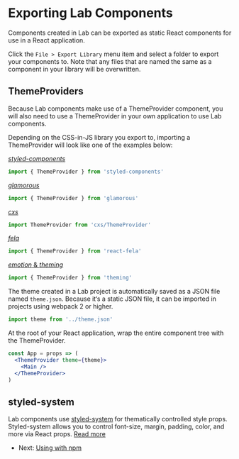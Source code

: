 
# Exporting Lab Components

Components created in Lab can be exported as static React components for use in a React application.

Click the `File > Export Library` menu item and select a folder to export your components to. Note that any files that are named the same as a component in your library will be overwritten.

## ThemeProviders

Because Lab components make use of a ThemeProvider component, you will also need to use a ThemeProvider in your own application to use Lab components.

Depending on the CSS-in-JS library you export to, importing a ThemeProvider will look like one of the examples below:

[*styled-components*][sc-theme]

```js
import { ThemeProvider } from 'styled-components'
```

[*glamorous*][g-theme]

```js
import { ThemeProvider } from 'glamorous'
```

[*cxs*][cxs-theme]

```js
import ThemeProvider from 'cxs/ThemeProvider'
```

[*fela*][fela-theme]

```js
import { ThemeProvider } from 'react-fela'
```

[*emotion* & *theming*][emotion-theme]

```js
import { ThemeProvider } from 'theming'
```

The theme created in a Lab project is automatically saved as a JSON file named `theme.json`.
Because it‘s a static JSON file, it can be imported in projects using webpack 2 or higher.

```js
import theme from '../theme.json'
```

At the root of your React application, wrap the entire component tree with the ThemeProvider.

```jsx
const App = props => (
  <ThemeProvider theme={theme}>
    <Main />
  </ThemeProvider>
)
```

[sc-theme]: https://www.styled-components.com/docs/advanced#theming
[g-theme]: https://glamorous.rocks/advanced/#theming
[cxs-theme]: https://github.com/jxnblk/cxs#theming
[fela-theme]: http://fela.js.org/docs/guides/UsageWithReact.html#component-theming
[emotion-theme]: https://github.com/emotion-js/emotion/blob/master/docs/theming.md


## styled-system

Lab components use [styled-system][system] for thematically controlled style props.
Styled-system allows you to control font-size, margin, padding, color, and more via React props. [Read more][system]

[system]: https://github.com/jxnblk/styled-system

- Next: [Using with npm](npm.md)
